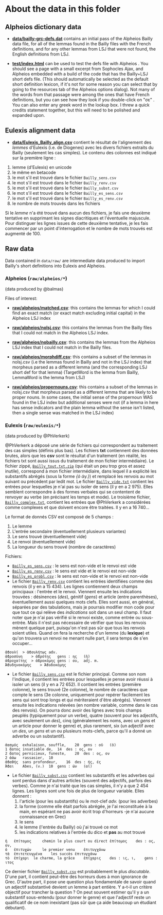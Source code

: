 # About the data in this folder

## Alpheios dictionary data

* **[data/bailly-grc-defs.dat](../data/bailly-grc-defs.dat)** contains an initial pass of the Alpheios Bailly data file, for all of the lemmas found in the Bailly files with the French definitions, and for any other lemmas from LSJ that were not found, the English definitions from LSJ.

* **[test/index.html](../test/index.html)**  can be used to test the defs file with Alpheios . You should see  a page with a small excerpt from Sophocles Ajax, and Alpheios embedded with a build of the code that has the Bailly+LSJ short defs file. (This should automatically be selected as the default short definition lexicon, if it's not for some reason you can select that by going to the resources tab of the Alpheios options dialog).  Not many of the words from that passage were among the ones that have French definitions, but you can see how they look if you double-click on "σε" . You can also enter any greek word in the lookup box. I threw a quick credits statement together, but this will need to be polished and expanded upon.

## Eulexis alignment data

* **[data/Eulexis_Bailly_align.csv](Eulexis_Bailly_align.csv)** contient le résultat de l'alignement des *lemmes* d'Eulexis (i.e. de Diogenes) avec les divers fichiers extraits du Bailly (seulement les cas simples). Le contenu des colonnes est indiqué sur la première ligne :
1. lemme (d'Eulexis) en unicode
2. le même en betacode
3. le mot s'il est trouvé dans le fichier `Bailly_sens.csv`
4. le mot s'il est trouvé dans le fichier `Bailly_renv.csv`
5. le mot s'il est trouvé dans le fichier `Bailly_subst.csv`
6. le mot s'il est trouvé dans le fichier `Bailly_es_sens.csv`
7. le mot s'il est trouvé dans le fichier `Bailly_es_renv.csv`
8. le nombre de mots trouvés dans les fichiers

Si le *lemme* n'a été trouvé dans aucun des fichiers, je fais une deuxième tentative en supprimant les signes diacritiques et l'éventuelle majuscule. Pour distinguer les lignes issues de cette deuxième tentative, je les fais commencer par un point d'interrogation et le nombre de mots trouvés est augmenté de 100.



## Raw data

Data contained in `data/raw/` are intermediate data produced to import Bailly's short definitions into Eulexis and Alpheios.

### Alpheios (`raw/alpheios/*`)

(data produced by @balmas)

Files of interest:

* **[raw/alpheios/matched.csv](raw/alpheios/matched.csv)**: this contains the lemmas for which I could find an exact match (or exact match excluding initial capital) in the Alpheios LSJ index

* **[raw/alpheios/nolsj.csv](raw/alpheios/nolsj.csv)**: this contains the lemmas from the Bailly files that I could not match in the Alpheios LSJ index.

* **[raw/alpheios/nobailly.csv](raw/alpheios/nobailly.csv)**: this contains the lemmas from the Alpheios LSJ index that I could not match in the Bailly files.

* **[raw/alpheios/morphdiff.csv](raw/alpheios/morphdiff.csv)**: this contains a subset of the lemmas in nolsj.csv (i.e the lemmas found in Bailly and not in the LSJ index) that morpheus parsed as a different lemma (and the corresponding LSJ short def for that lemma) (TargetWord is the lemma from Bailly, LemmaWord is the lemma from LSJ)

* **[raw/alpheios/propernouns.csv](raw/alpheios/propernouns.csv)**: this contains a subset of the lemmas in nolsj.csv that morpheus parsed as a different lemma that are likely to be proper nouns. In some cases, the initial sense of the propernoun WAS found in the LSJ index but additional senses were not (if a lemma in here has sense indicators and the plain lemma without the sense isn't listed, then a single sense was matched in the LSJ index)

### Eulexis (`raw/eulexis/*`)

(data produced by @PhVerkerk)

@PhVerkerk a déposé une série de fichiers qui correspondent au traitement des cas simples (définis plus bas). Les fichiers **txt** contiennent des données brutes, alors que les **csv** sont le résultat d'un traitement (en réalité, les fichiers txt sont aussi issus du traitement de mon fichier intermédiaire). Le fichier zippé, [`Bailly_tout.txt.zip`](raw/eulexis/Bailly_tout.txt.zip) (qui était un peu trop gros et assez inutile), correspond à mon fichier intermédiaire, dans lequel il a explicité les substantifs abrégés (sous la forme *{ὁ ἀγ.}*) et remplacé les renvois au mot suivant ou précédent par ledit mot. Le fichier [`Bailly_vide.txt`](raw/eulexis/Bailly_vide.txt) contient les entrées pour lesquelles je n'ai pas su isoler de sens (il y en a 2 975). Elles semblent correspondre à des formes verbales qui se contentent de renvoyer au verbe (en précisant les temps et mode). Le troisième fichier, [`Bailly_complex.txt`](raw/eulexis/Bailly_complex.txt), contient les entrées que @PhVerkerk a considérées comme complexes et que doivent encore être traitées. Il y en a 16 740...

Le format de donnés CSV est composé de 5 champs :
1. Le lemme
2. L'entrée secondaire (éventuellement plusieurs variantes)
3. Le sens trouvé (éventuellement vide)
4. Le renvoi (éventuellement vide)
5. La longueur du sens trouvé (nombre de caractères)

Fichiers:

- [`Bailly_es_sens.csv`](raw/eulexis/Bailly_es_sens.csv) : le sens est non-vide et le renvoi est vide
- [`Bailly_es_renv.csv`](raw/eulexis/Bailly_es_renv.csv) : le sens est vide et le renvoi est non-vide
- [`Bailly_es_probl.csv`](raw/eulexis/Bailly_es_probl.csv) : le sens est non-vide et le renvoi est non-vide
- Le fichier [`Bailly_renv.csv`](raw/eulexis/Bailly_renv.csv) contient les entrées identifiées comme des renvois (il y en a 15 434). Les lignes contiennent deux champs principaux : l'entrée et le renvoi. Viennent ensuite les indications trouvées : désinences (*des*), génitif (*gens*) et article (entre parenthèses), éventuellement aussi quelques mots clefs. Elles sont aussi, en général, séparées par des tabulations, mais je pourrais modifier mon code pour que tout ce qui relève des *indications* soit dans un seul champ. Il faut noter que je n'ai pas vérifié si le renvoi existe, comme entrée ou sous-entrée. Mais il n'est pas nécessaire de vérifier que tous les renvois mènent quelque part, puisqu'on n'est pas sûr que tous les renvois soient utiles. Quand on fera la recherche d'un lemme (du **lexique**) et qu'on trouvera un renvoi ne menant nulle part, il sera temps de s'en occuper...
```TSV
ἀϐουλί	> ἀϐουλήτως	adv.
ἁϐροσύνη	> ἁϐρότης	gens : ης	(ἡ)
ἁϐροχαίτης	> ἁϐροκόμης	gens : ου,	adj. m.
Ἀϐυδηνοκόμης	> Ἀϐυδοκόμης
```
- Le fichier [`Bailly_sens.csv`](raw/eulexis/Bailly_sens.csv) est le fichier principal. Comme son nom l'indique, il contient les entrées pour lesquelles je pense avoir réussi à isoler un sens (il y en a 72 652). Il contient les entrées (première colonne), le sens trouvé (2e colonne), le nombre de caractères que compte le sens (3e colonne, uniquement pour repérer facilement les sens qui sont trop longs et qui mériteraient d'être abrégés). Viennent ensuite les indications relevées (en nombre variable, comme dans le cas des renvois). On pourra donc avoir des lignes avec trois champs peuplés (typiquement pour un verbe), quatre (souvent pour les adjectifs, avec seulement un *des*), cinq (généralement les noms, avec un *gens* et un article pour donner le genre) et, plus rarement, six (un adjectif avec un *des*, un *gens* et un ou plusieurs mots-clefs, parce qu'il a donné un adverbe ou un substantif).
```TSV
ἀασμός	exhalaison, souffle,	20	gens : οῦ	(ὁ)
1 ἄατος	insatiable de,	14	des : ος, ον
2 ἄατος	pernicieux, funeste,	20	des : ος, ον
2 ἀάω	rassasier,	10
ἀϐαθής	sans profondeur,	16	des : ής, ές
Ἄϐαι	Abes, (v.)	10	gens : ῶν	(αἱ)
```
- Le fichier [`Bailly_subst.csv`](raw/eulexis/Bailly_subst.csv) contient les substantifs et les adverbes qui sont perdus dans d'autres articles (souvent des adjectifs, parfois des verbes). Comme je n'ai traité que les cas simples, il n'y a que 2 454 lignes. Les lignes sont une fois de plus de longueur variable. Elles donnent :
    1. l'article (pour les substantifs) ou le mot-clef *adv.* (pour les adverbes)
    2. la forme (comme elle était parfois abrégée, je l'ai reconstituée à la main, en espérant ne pas avoir écrit trop d'horreurs -je n'ai aucune connaissance en Grec)
    3. le sens
    4. le lemme (l'entrée du Bailly) où j'ai trouvé ce mot
    5. les indications relatives à l'entrée du dico et **pas** au mot trouvé
```TSV
ἡ	ἐπίτομος	 chemin le plus court ou direct	ἐπίτομος	des : ος, ον,
ὁ	ἐπιτυχών	 le premier venu	ἐπιτυγχάνω
τὰ	ἐπιτετευγμένα	 les succès	ἐπιτυγχάνω
τὸ	ἐπίχαρι	 le charme, la grâce	ἐπίχαρις	des : ις, ι,	gens : ιτος
```

Ce dernier fichier [`Bailly_subst.csv`](raw/eulexis/Bailly_subst.csv) est probablement le plus *discutable*. D'une part, il contient peut-être des horreurs dues à mon ignorance de Grec. D'autre part, il pose une question plus fondamentale de savoir quand un adjectif substantivé devient un lemme à part entière. Y a-t-il un critère objectif pour trancher la question ? On peut souvent estimer qu'il y a un substantif sous-entendu (pour donner le genre) et que l'adjectif reste un qualificatif de ce nom inexistant (pas sûr que ça aide beaucoup un étudiant débutant).
